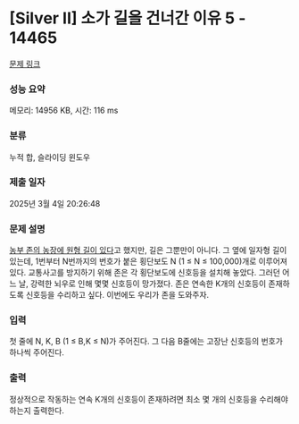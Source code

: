 # [Silver II] 소가 길을 건너간 이유 5 - 14465 

[문제 링크](https://www.acmicpc.net/problem/14465) 

### 성능 요약

메모리: 14956 KB, 시간: 116 ms

### 분류

누적 합, 슬라이딩 윈도우

### 제출 일자

2025년 3월 4일 20:26:48

### 문제 설명

<p><a href="https://www.acmicpc.net/problem/14468">농부 존의 농장에 원형 길이 있다</a>고 했지만, 길은 그뿐만이 아니다. 그 옆에 일자형 길이 있는데, 1번부터 N번까지의 번호가 붙은 횡단보도 N (1 ≤ N ≤ 100,000)개로 이루어져 있다. 교통사고를 방지하기 위해 존은 각 횡단보도에 신호등을 설치해 놓았다. 그러던 어느 날, 강력한 뇌우로 인해 몇몇 신호등이 망가졌다. 존은 연속한 K개의 신호등이 존재하도록 신호등을 수리하고 싶다. 이번에도 우리가 존을 도와주자.</p>

### 입력 

 <p>첫 줄에 N, K, B (1 ≤ B,K ≤ N)가 주어진다. 그 다음 B줄에는 고장난 신호등의 번호가 하나씩 주어진다.</p>

### 출력 

 <p>정상적으로 작동하는 연속 K개의 신호등이 존재하려면 최소 몇 개의 신호등을 수리해야 하는지 출력한다.</p>

